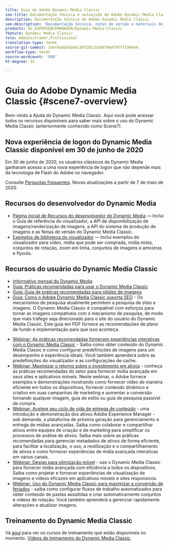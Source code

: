 ```yaml
---
title: Guia do Adobe Dynamic Media Classic
seo-title: Documentação técnica e autoajuda do Adobe Dynamic Media Classic
description: Documentação técnica do Adobe Dynamic Media Classic
seo-description: 'Documentação técnica, notas de versão e materiais de autoajuda do Adobe Dynamic Media Classic, antigo Scene7 '
products: SG_EXPERIENCEMANAGER/Dynamic-Media-Classic
feature: Dynamic Media Classic
role: Administrador,Profissional
translation-type: tm+mt
source-git-commit: 3def4a02eda8dc36f2811b3d4f0e870fff1994e4
workflow-type: tm+mt
source-wordcount: '588'
ht-degree: 3%

---
```



# Guia do Adobe Dynamic Media Classic {#scene7-overview}

Bem-vindo à Ajuda do Dynamic Media Classic. Aqui você pode acessar todos os recursos disponíveis para saber mais sobre o uso do Dynamic Media Classic (anteriormente conhecido como Scene7).

## Nova experiência de logon do Dynamic Media Classic disponível em 30 de junho de 2020

Em 30 de junho de 2020, os usuários clássicos da Dynamic Media ganharam acesso a uma nova experiência de logon que não depende mais da tecnologia de Flash do Adobe no navegador.

Consulte [Perguntas frequentes](new-ui-2020.md). Novas atualizações a partir de 7 de maio de 2020.

## Recursos do desenvolvedor do Dynamic Media

* [Página inicial de Recursos do desenvolvedor do Dynamic Media](https://experienceleague.adobe.com/docs/dynamic-media-developer-resources/landing/home.html)  — Inclui o Guia de referência do visualizador, a API de disponibilização de imagens/renderização de imagens, a API do sistema de produção de imagens e as Notas de versão do Dynamic Media Classic.
* [Exemplos de biblioteca do visualizador](https://landing.adobe.com/en/na/dynamic-media/ctir-2755/live-demos.html) — Inclui exemplos do visualizador para vídeo, mídia que pode ser comprada, mídia mista, conjuntos de rotação, zoom em linha, conjuntos de imagens e amostras e flyouts.

## Recursos do usuário do Dynamic Media Classic

* [Informativo mensal do Dynamic Media](dynamic-media-newsletter.md)
* [Guia: Práticas recomendadas para usar o Dynamic Media Classic](https://www.adobe.com/content/dam/www/us/en/marketing/experience-manager-assets/dynamic-media/adobe-dynamic-media-classic-best-practices-guide.pdf)
* [Guia: Guia de práticas recomendadas para nitidez de imagens](/help/assets/s7_sharpening_images.pdf)
* [Guia: Como o Adobe Dynamic Media Classic suporta SEO](/help/assets/s7_seo.pdf)  - Os mecanismos de pesquisa atualmente permitem a pesquisa de sites e imagens. O Dynamic Media Classic é compatível com esforços para tornar as imagens compatíveis com o mecanismo de pesquisa, de modo que mais tráfego seja direcionado para o site do usuário do Dynamic Media Classic. Este guia em PDF fornece as recomendações de plano de fundo e implementação para que isso aconteça.
<!-- * [Webinar: Best Practices for Responsive Design](http://offers.adobe.com/en/na/marketing/landings/_40458_responsive_design_live_on_demand_webinar.html) - Learn practical tips on how to improve your mobile strategy. See real-world examples of responsive design in action. Create one master asset that works across multiple devices and increase mobile performance by dynamically changing the resolution of images or the orientation of images for portrait or landscape displays. Learn how to also dynamically crop, scale, or resize images. -->
* [Webinar: As práticas recomendadas fornecem experiências interativas com o Dynamic Media Classic](http://seminars.adobeconnect.com/p7wb8ej3u6d/)  - Saiba como obter conteúdo do Dynamic Media Classic e como configurar predefinições de imagens para um desempenho e experiência ideais. Você também aprenderá sobre as predefinições do visualizador e as configurações de cache.
* [Webinar: Maximizar o retorno sobre o investimento em ativos](https://adobecustomersuccess.adobeconnect.com/p5ar3hfrrec/?launcher=false&amp;fcsContent=true&amp;pbMode=normal&amp;proto=true)  - conheça as práticas recomendadas do setor para fornecer mídia avançada em seus sites e aplicativos móveis. Neste webinar, o Adobe fornece exemplos e demonstrações mostrando como fornecer vídeo de maneira eficiente em todos os dispositivos, fornecer conteúdo dinâmico e criativo em suas campanhas de marketing e aumentar a conversão tornando qualquer imagem, guia de estilo ou guia de pesquisa passível de compra.
* [Webinar: Acelere seu ciclo de vida de entrega de conteúdo](https://adobecustomersuccess.adobeconnect.com/p88ducm9pqv/)  - uma introdução e demonstração dos ativos Adobe Experience Manager - sob demanda, a plataforma de próxima geração para gerenciamento e entrega de mídias avançadas. Saiba como colaborar e compartilhar ativos entre equipes de criação e de marketing para simplificar os processos de análise de ativos. Saiba mais sobre as práticas recomendadas para gerenciar metadados de ativos de forma eficiente, para facilitar a localização, o uso, a reutilização e o compartilhamento de ativos e como fornecer experiências de mídia avançada interativas em vários canais.
* [Webinar: Design para otimização móvel](https://adobecustomersuccess.adobeconnect.com/p6oqd3wydif/?launcher=false&amp;fcsContent=true&amp;pbMode=normal&amp;proto=true)  - use o Dynamic Media Classic para fornecer mídia avançada com eficiência a todos os dispositivos. Saiba como projetar e fornecer experiências de visualização de imagens e vídeos eficazes em aplicativos móveis e sites responsivos.
* [Webinar: Uso do Dynamic Media Classic para maximizar a conversão de feriados](https://adobecustomersuccess.adobeconnect.com/p32n1yr85c9/?proto=true)  - saiba como configurar fluxos de trabalho automatizados para obter conteúdo de pastas assistidas e criar automaticamente conjuntos e vídeos de rotação. Você também aprenderá a gerenciar rapidamente alterações e atualizar imagens.

## Treinamento do Dynamic Media Classic

Vá [aqui](https://learning.adobe.com/catalog.html#product=adobe-scene7) para ver os cursos de treinamento que estão disponíveis no momento.
[Vídeos de treinamento do Dynamic Media Classic](/help/training-videos.md).
